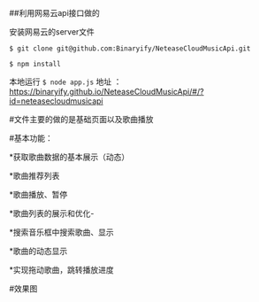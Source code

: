 ##利用网易云api接口做的

安装网易云的server文件

`$ git clone git@github.com:Binaryify/NeteaseCloudMusicApi.git`

`$ npm install`

本地运行
`$ node app.js`
地址 ： https://binaryify.github.io/NeteaseCloudMusicApi/#/?id=neteasecloudmusicapi

#文件主要的做的是基础页面以及歌曲播放

#基本功能：

*获取歌曲数据的基本展示（动态）

*歌曲推荐列表

*歌曲播放、暂停

*歌曲列表的展示和优化-


*搜索音乐框中搜索歌曲、显示

*歌曲的动态显示

*实现拖动歌曲，跳转播放进度


#效果图
